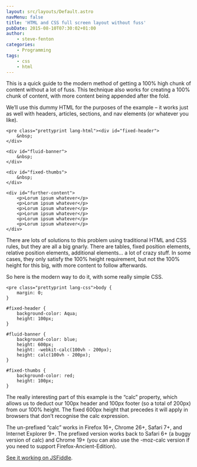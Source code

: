 ```yaml
---
layout: src/layouts/Default.astro
navMenu: false
title: 'HTML and CSS full screen layout without fuss'
pubDate: 2015-08-10T07:30:02+01:00
author:
    - steve-fenton
categories:
    - Programming
tags:
    - css
    - html
---
```


This is a quick guide to the modern method of getting a 100% high chunk of content without a lot of fuss. This technique also works for creating a 100% chunk of content, with more content being appended after the fold.

We’ll use this dummy HTML for the purposes of the example – it works just as well with headers, articles, sections, and nav elements (or whatever you like).

```
<pre class="prettyprint lang-html"><div id="fixed-header">
    &nbsp;    
</div>

<div id="fluid-banner">
    &nbsp;
</div>

<div id="fixed-thumbs">
    &nbsp;
</div>

<div id="further-content">
    <p>Lorum ipsum whatever</p>
    <p>Lorum ipsum whatever</p>
    <p>Lorum ipsum whatever</p>
    <p>Lorum ipsum whatever</p>
    <p>Lorum ipsum whatever</p>
    <p>Lorum ipsum whatever</p>
</div>
```
There are lots of solutions to this problem using traditional HTML and CSS rules, but they are all a big gnarly. There are tables, fixed position elements, relative position elements, additional elements… a lot of crazy stuff. In some cases, they only satisfy the 100% height requirement, but not the 100% height for this big, with more content to follow afterwards.

So here is the modern way to do it, with some really simple CSS.

```
<pre class="prettyprint lang-css">body {
    margin: 0;
}

#fixed-header {
    background-color: Aqua;
    height: 100px;
}

#fluid-banner {
    background-color: blue;
    height: 600px;
    height: -webkit-calc(100vh - 200px);
    height: calc(100vh - 200px);
}

#fixed-thumbs {
    background-color: red;
    height: 100px;
}
```
The really interesting part of this example is the “calc” property, which allows us to deduct our 100px header and 100px footer (so a total of 200px) from our 100% height. The fixed 600px height that precedes it will apply in browsers that don’t recognise the calc expression.

The un-prefixed “calc” works in Firefox 16+, Chrome 26+, Safari 7+, and Internet Explorer 9+. The prefixed version works back to Safari 6+ (a buggy version of calc) and Chrome 19+ (you can also use the -moz-calc version if you need to support Firefox-Ancient-Edition).

[See it working on JSFiddle](http://jsfiddle.net/Sohnee/Loe9gfa7/1/).